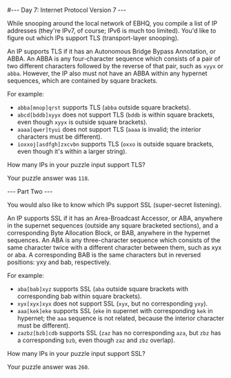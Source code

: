 #--- Day 7: Internet Protocol Version 7 ---

While snooping around the local network of EBHQ, you compile a list of IP addresses (they're IPv7, of course; IPv6 is much too limited). You'd like to figure out which IPs support TLS (transport-layer snooping).

An IP supports TLS if it has an Autonomous Bridge Bypass Annotation, or ABBA. An ABBA is any four-character sequence which consists of a pair of two different characters followed by the reverse of that pair, such as ``xyyx`` or ``abba``. However, the IP also must not have an ABBA within any hypernet sequences, which are contained by square brackets.

For example:

 - ``abba[mnop]qrst`` supports TLS (``abba`` outside square brackets).
 - ``abcd[bddb]xyyx`` does not support TLS (``bddb`` is within square brackets, even though ``xyyx`` is outside square brackets).
 - ``aaaa[qwer]tyui`` does not support TLS (``aaaa`` is invalid; the interior characters must be different).
 - ``ioxxoj[asdfgh]zxcvbn`` supports TLS (``oxxo`` is outside square brackets, even though it's within a larger string).  
 
How many IPs in your puzzle input support TLS?

Your puzzle answer was ``118``.

--- Part Two ---

You would also like to know which IPs support SSL (super-secret listening).

An IP supports SSL if it has an Area-Broadcast Accessor, or ABA, anywhere in the supernet sequences (outside any square bracketed sections), and a corresponding Byte Allocation Block, or BAB, anywhere in the hypernet sequences. An ABA is any three-character sequence which consists of the same character twice with a different character between them, such as xyx or aba. A corresponding BAB is the same characters but in reversed positions: yxy and bab, respectively.

For example:

- ``aba[bab]xyz`` supports SSL (``aba`` outside square brackets with corresponding bab within square brackets).
- ``xyx[xyx]xyx`` does not support SSL (``xyx``, but no corresponding ``yxy``).
- ``aaa[kek]eke`` supports SSL (``eke`` in supernet with corresponding ``kek`` in hypernet; the ``aaa`` sequence is not related, because the interior character must be different).
- ``zazbz[bzb]cdb`` supports SSL (``zaz`` has no corresponding ``aza``, but ``zbz`` has a corresponding ``bzb``, even though ``zaz`` and ``zbz`` overlap).  

How many IPs in your puzzle input support SSL?

Your puzzle answer was ``260``.

